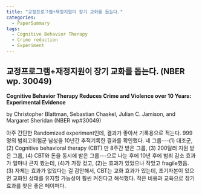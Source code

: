 ```yaml
---
title: "교정프로그램+재정지원이 장기 교화를 돕는다."
categories:
  - PaperSummary
tags:
  - Cognitive Behavior Therapy
  - Crime reduction
  - Experiment
--- 
```


## 교정프로그램+재정지원이 장기 교화를 돕는다. (NBER wp. 30049)

**Cognitive Behavior Therapy Reduces Crime and Violence over 10 Years: Experimental Evidence**

by Christopher Blattman, Sebastian Chaskel, Julian C. Jamison, and Margaret Sheridan (NBER wp#30049)

<!--
In most societies, a small number of people commit the most serious violence. Short-term studies have shown that cognitive behavioral therapy (CBT) can reduce such antisocial behaviors. These behavior changes may be temporary, however, especially from therapy on its own. This is unsettled, however, for there has been little randomized, long-term research. We follow 999 high-risk men in Liberia 10 years after randomization into either: 8 weeks of a therapy; a $200 grant; both; or a control group. A decade later, both therapy alone and therapy with economic assistance produce dramatic reductions in antisocial behaviors. Drug-selling and participation in thefts and robberies, for example, fall by about half. These impacts are greatest among the highest-risk men. The effects of therapy alone, however, are smaller and more fragile. The effects of therapy plus economic assistance are more sustained and precise. Since the cash did not increase earnings for more than a few months, w! e hypothesize that the grant, and the brief legitimate business activity, reinforced the habit formation embodied in CBT. Overall, results suggest that targeted CBT plus economic assistance is an inexpensive and effective way to prevent violence, especially when policymakers are searching for alternatives to aggressive policing and incarceration.
-->

아주 간단한 Randomized experiment인데, 결과가 좋아서 기록용으로 적는다. 999명의 범죄고위험군 남성을 10년간 추적기록한 결과를 확인했다.  네 그룹---(1) 대조군, (2) Cognitive behavioral therapy (CBT) 만 8주간 받은 그룹, (3) 200달러 지원 받은 그룹, (4) CBT와 돈을 동시에 받은 그룹---으로 나눈 후에 10년 후에 범죄 감소 효과가 얼마나 큰지 봤는데, (4)가 가장 컸고, (2)는 효과가 있었으나 작았고 fragile했음. (3) 자체는 효과가 없었다는 걸 감안해서, CBT는 교화 효과가 있는데, 초기자본이 있으면 교화된 상태를 유지할 가능성이 훨씬 커진다고 해석했다. 작은 비용과 교육으로 장기 효과를 찾은 좋은 페이퍼다. 